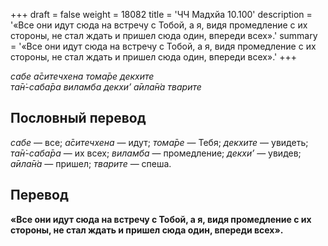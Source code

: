 +++
draft = false
weight = 18082
title = 'ЧЧ Мадхйа 10.100'
description = '«Все они идут сюда на встречу с Тобой, а я, видя промедление с их стороны, не стал ждать и пришел сюда один, впереди всех».'
summary = '«Все они идут сюда на встречу с Тобой, а я, видя промедление с их стороны, не стал ждать и пришел сюда один, впереди всех».'
+++

_сабе а̄ситечхена тома̄ре декхите  
та̄н̇-саба̄ра виламба декхи’ а̄ила̄н̇а тварите_

## Пословный перевод

_сабе_ — все; _а̄ситечхена_ — идут; _тома̄ре_ — Тебя; _декхите_ — увидеть; _та̄н̇_\-_саба̄ра_ — их всех; _виламба_ — промедление; _декхи’_ — увидев; _а̄ила̄н̇а_ — пришел; _тварите_ — спеша.

## Перевод

**«Все они идут сюда на встречу с Тобой, а я, видя промедление с их стороны, не стал ждать и пришел сюда один, впереди всех».**
